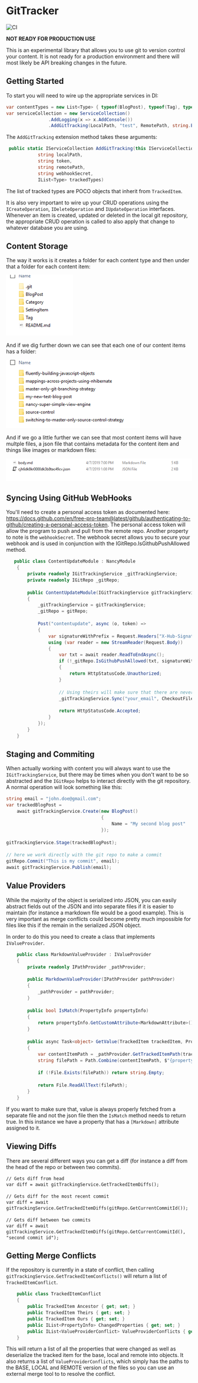 # GitTracker

![CI](https://github.com/ssinno28/GitTracker/workflows/CI/badge.svg)

**NOT READY FOR PRODUCTION USE**

This is an experimental library that allows you to use git to version control your content. It is not ready for a production environment and there will most likely be API breaking changes in the future. 

## Getting Started

To start you will need to wire up the appropriate services in DI:

```c#
var contentTypes = new List<Type> { typeof(BlogPost), typeof(Tag), typeof(Category) };
var serviceCollection = new ServiceCollection()
                .AddLogging(x => x.AddConsole())
                .AddGitTracking(LocalPath, "test", RemotePath, string.Empty, contentTypes);
```

The `AddGitTracking` extension method takes these arguments:

```c#
 public static IServiceCollection AddGitTracking(this IServiceCollection services, 
            string localPath,
            string token,
            string remotePath,
            string webhookSecret,
            IList<Type> trackedTypes)
```

The list of tracked types are POCO objects that inherit from `TrackedItem`. 

It is also very important to wire up your CRUD operations using the `ICreateOperation`, `IDeleteOperation` and `IUpdateOperation` interfaces. Whenever an item is created, updated or deleted in the local git repository, the appropriate CRUD operation is called to also apply that change to whatever database you are using. 

## Content Storage

The way it works is it creates a folder for each content type and then under that a folder for each content item:

![content-types](https://github.com/ssinno28/GitTracker/blob/master/readme-images/content-types.PNG)

And if we dig further down we can see that each one of our content items has a folder:

![content-items](https://github.com/ssinno28/GitTracker/blob/master/readme-images/content-items.PNG)

And if we go a little further we can see that most content items will have multple files, a json file that contains metadata for the content item and things like images or markdown files:

![content-item](https://github.com/ssinno28/GitTracker/blob/master/readme-images/content-item.PNG)

## Syncing Using GitHub WebHooks

You'll need to create a personal access token as documented here: https://docs.github.com/en/free-pro-team@latest/github/authenticating-to-github/creating-a-personal-access-token. The personal access token will allow the program to push and pull from the remote repo. Another property to note is the `webhookSecret`. The webhook secret allows you to secure your webhook and is used in conjunction with the IGitRepo.IsGithubPushAllowed method. 

``` c#
   public class ContentUpdateModule : NancyModule
    {
        private readonly IGitTrackingService _gitTrackingService;
        private readonly IGitRepo _gitRepo;
       
        public ContentUpdateModule(IGitTrackingService gitTrackingService, IGitRepo gitRepo) : base("/api")
        {
            _gitTrackingService = gitTrackingService;
            _gitRepo = gitRepo;

            Post("contentupdate", async (o, token) =>
            {
                var signatureWithPrefix = Request.Headers["X-Hub-Signature"].FirstOrDefault();
                using (var reader = new StreamReader(Request.Body))
                {
                    var txt = await reader.ReadToEndAsync();
                    if (!_gitRepo.IsGithubPushAllowed(txt, signatureWithPrefix))
                    {
                        return HttpStatusCode.Unauthorized;
                    }

                    // Using theirs will make sure that there are never any merge conflicts
                    _gitTrackingService.Sync("your_email", CheckoutFileConflictStrategy.Theirs);

                    return HttpStatusCode.Accepted;
                }
            });
        }
    }
```



## Staging and Commiting

When actually working with content you will always want to use the `IGitTrackingService`, but there may be times when you don't want to be so abstracted and the `IGitRepo` helps to interact directly with the git repository. A normal operation will look something like this:

```c#
string email = "john.doe@gmail.com";
var trackedBlogPost =
    await gitTrackingService.Create(new BlogPost()
                                    {
                                        Name = "My second blog post"
                                    });

gitTrackingService.Stage(trackedBlogPost);

// here we work directly with the git repo to make a commit
gitRepo.Commit("This is my commit", email);
await gitTrackingService.Publish(email);
```



## Value Providers

While the majority of the object is serialized into JSON, you can easily abstract fields out of the JSON and into separate files if it is easier to maintain (for instance a markdown file would be a good example). This is very important as merge conflicts could become pretty much impossible for files like this if the remain in the serialized JSON object. 

In order to do this you need to create a class that implements `IValueProvider`.

```c#
    public class MarkdownValueProvider : IValueProvider
    {
        private readonly IPathProvider _pathProvider;

        public MarkdownValueProvider(IPathProvider pathProvider)
        {
            _pathProvider = pathProvider;
        }

        public bool IsMatch(PropertyInfo propertyInfo)
        {
            return propertyInfo.GetCustomAttribute<MarkdownAttribute>() != null;
        }

        public async Task<object> GetValue(TrackedItem trackedItem, PropertyInfo propertyInfo)
        {
            var contentItemPath = _pathProvider.GetTrackedItemPath(trackedItem.GetType(), trackedItem);
            string filePath = Path.Combine(contentItemPath, $"{propertyInfo.Name.ToSentenceCase().MakeUrlFriendly()}.md");

            if (!File.Exists(filePath)) return string.Empty;

            return File.ReadAllText(filePath);
        }
    }
```

If you want to make sure that, value is always properly fetched from a separate file and not the json file then the `IsMatch` method needs to return true. In this instance we have a property that has a `[Markdown]` attribute assigned to it. 



## Viewing Diffs

There are several different ways you can get a diff (for instance a diff from the head of the repo or between two commits). 

```
// Gets diff from head
var diff = await gitTrackingService.GetTrackedItemDiffs();

// Gets diff for the most recent commit
var diff = await gitTrackingService.GetTrackedItemDiffs(gitRepo.GetCurrentCommitId());

// Gets diff between two commits
var diff = await gitTrackingService.GetTrackedItemDiffs(gitRepo.GetCurrentCommitId(), "second commit id");
```

 

## Getting Merge Conflicts

If the repository is currently in a state of conflict, then calling `gitTrackingService.GetTrackedItemConflicts()` will return a list of `TrackedItemConflict`. 



```c#
    public class TrackedItemConflict
    {
        public TrackedItem Ancestor { get; set; }
        public TrackedItem Theirs { get; set; }
        public TrackedItem Ours { get; set; }
        public IList<PropertyInfo> ChangedProperties { get; set; }
        public IList<ValueProviderConflict> ValueProviderConflicts { get; set; }
    }
```

This will return a list of all the properties that were changed as well as deserialize the tracked item for the base, local and remote into objects. It also returns a list of `ValueProviderConflicts`, which simply has the paths to the BASE, LOCAL and REMOTE version of the files so you can use an external merge tool to to resolve the conflict. 


